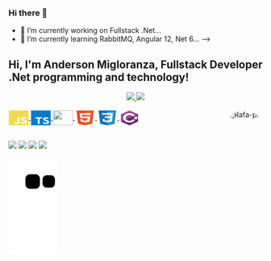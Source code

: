 ### Hi there 👋

- 🔭 I’m currently working on Fullstack .Net...
- 🌱 I’m currently learning RabbitMQ, Angular 12, Net 6...
-->

## Hi, I'm Anderson Migloranza, Fullstack Developer .Net programming and technology!
<div align="center">
  <a href="https://github.com/andersondfm">
  <img height="180em" src="https://github-readme-stats.vercel.app/api?username=andersondfm&show_icons=true&theme=dracula&include_all_commits=true&count_private=true"/>
  <img height="180em" src="https://github-readme-stats.vercel.app/api/top-langs/?username=andersondfm&layout=compact&langs_count=7&theme=dracula"/>
</div>
<div style="display: inline_block"><br>
  <img align="center" height="30" width="40" src="https://raw.githubusercontent.com/devicons/devicon/master/icons/javascript/javascript-plain.svg">
  <img align="center" height="30" width="40" src="https://raw.githubusercontent.com/devicons/devicon/master/icons/typescript/typescript-plain.svg">  
  <img align="center" height="30" width="40" src="https://cdn.jsdelivr.net/gh/devicons/devicon/icons/angularjs/angularjs-original.svg" />        
  <img align="center" height="30" width="40" src="https://raw.githubusercontent.com/devicons/devicon/master/icons/html5/html5-original.svg">
  <img align="center" height="30" width="40" src="https://raw.githubusercontent.com/devicons/devicon/master/icons/css3/css3-original.svg"> 
  <img align="center" height="30" width="40" src="https://raw.githubusercontent.com/devicons/devicon/master/icons/csharp/csharp-original.svg">
  <img align="right" alt="Rafa-pic" height="150" style="border-radius:50px;" src="https://instagram.fcgh14-1.fna.fbcdn.net/v/t51.2885-19/66426817_360316517974758_3277087302710460416_n.jpg?_nc_ht=instagram.fcgh14-1.fna.fbcdn.net&_nc_cat=106&_nc_ohc=i4E6oFMicyEAX8oNq5C&edm=AB32dywBAAAA&ccb=7-4&oh=00_AT8-Wk7qvmY0dY_Qs9jT0oEBypa6xnV4paKlG7Oactq8_g&oe=625FA8F3&_nc_sid=c59781">
</div>
  
  ##
 
<div> 
  <a href="https://www.youtube.com/user/Andersondfm" target="_blank"><img src="https://img.shields.io/badge/YouTube-FF0000?style=for-the-badge&logo=youtube&logoColor=white" target="_blank"></a>
  <a href="https://instagram.com/andersondfm" target="_blank"><img src="https://img.shields.io/badge/-Instagram-%23E4405F?style=for-the-badge&logo=instagram&logoColor=white" target="_blank"></a>
  <a href = "mailto:andersond.migloranza@gmail.com"><img src="https://img.shields.io/badge/-Gmail-%23333?style=for-the-badge&logo=gmail&logoColor=white" target="_blank"></a>
  <a href="https://www.linkedin.com/in/anderson-de-freitas-migloranza-97096033/" target="_blank"><img src="https://img.shields.io/badge/-LinkedIn-%230077B5?style=for-the-badge&logo=linkedin&logoColor=white" target="_blank"></a> 
 
  ![Snake animation](https://github.com/rafaballerini/rafaballerini/blob/output/github-contribution-grid-snake.svg)
 
</div>
